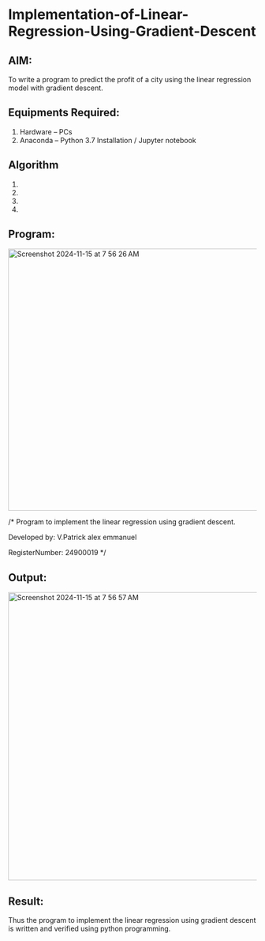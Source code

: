 # Implementation-of-Linear-Regression-Using-Gradient-Descent

## AIM:
To write a program to predict the profit of a city using the linear regression model with gradient descent.

## Equipments Required:
1. Hardware – PCs
2. Anaconda – Python 3.7 Installation / Jupyter notebook

## Algorithm
1. 
2. 
3. 
4. 

## Program:
<img width="530" alt="Screenshot 2024-11-15 at 7 56 26 AM" src="https://github.com/user-attachments/assets/5359438e-e536-459b-9d5c-be728b54c472">

/*
Program to implement the linear regression using gradient descent.

Developed by: V.Patrick alex emmanuel

RegisterNumber: 24900019
*/


## Output:
<img width="583" alt="Screenshot 2024-11-15 at 7 56 57 AM" src="https://github.com/user-attachments/assets/f09c51bd-a5c0-44c3-8d09-5d787513ebc6">



## Result:
Thus the program to implement the linear regression using gradient descent is written and verified using python programming.

